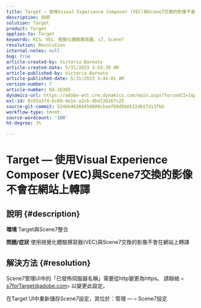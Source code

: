```yaml
---
title: Target — 使用Visual Experience Composer (VEC)與Scene7交換的影像不會在網站上轉譯
description: 說明
solution: Target
product: Target
applies-to: Target
keywords: KCS、VEC、視覺化體驗撰寫器、s7、Scene7
resolution: Resolution
internal-notes: null
bug: true
article-created-by: Victoria Barnato
article-created-date: 5/31/2023 3:43:39 AM
article-published-by: Victoria Barnato
article-published-date: 5/31/2023 3:44:01 AM
version-number: 7
article-number: KA-16305
dynamics-url: https://adobe-ent.crm.dynamics.com/main.aspx?forceUCI=1&pagetype=entityrecord&etn=knowledgearticle&id=717b5d51-65ff-ed11-8f6e-6045bd006149
exl-id: 6c65a374-6c60-4e1e-a2cb-dbd726167c25
source-git-commit: 524bb46260459809cbaef68d5b8532d61fd13fbb
workflow-type: tm+mt
source-wordcount: '100'
ht-degree: 3%

---
```


# Target — 使用Visual Experience Composer (VEC)與Scene7交換的影像不會在網站上轉譯

## 說明 {#description}

<b>環境</b>
Target與Scene7整合

<b>問題/症狀</b>
使用視覺化體驗撰寫器(VEC)與Scene7交換的影像不會在網站上轉譯


## 解決方法 {#resolution}


Scene7管理UI中的「已發佈伺服器名稱」需要從http變更為https。 請聯絡 `<` [s7forTarget@adobe.com](mailto:s7forTarget@adobe.com)`>`  以變更此設定。

在Target UI中重新儲存Scene7設定，其位於：管理 — `>`  Scene7設定
